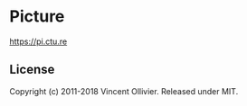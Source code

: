 Picture
=======

https://pi.ctu.re


License
-------

Copyright (c) 2011-2018 Vincent Ollivier. Released under MIT.
